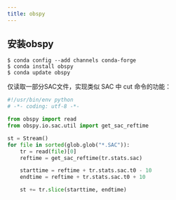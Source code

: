 ```yaml
---
title: obspy
---
```


## 安装obspy

    $ conda config --add channels conda-forge
    $ conda install obspy
    $ conda update obspy

仅读取一部分SAC文件，实现类似 SAC 中 cut 命令的功能：

```python
#!/usr/bin/env python
# -*- coding: utf-8 -*-

from obspy import read
from obspy.io.sac.util import get_sac_reftime

st = Stream()
for file in sorted(glob.glob("*.SAC")):
    tr = read(file)[0]
    reftime = get_sac_reftime(tr.stats.sac)

    starttime = reftime + tr.stats.sac.t0 - 10
    endtime = reftime + tr.stats.sac.t0 + 10

    st += tr.slice(starttime, endtime)
```
